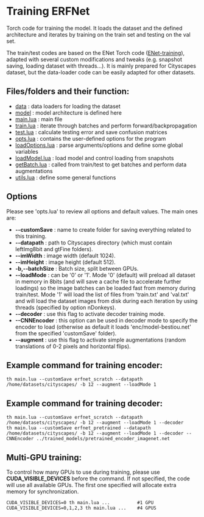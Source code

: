# Training ERFNet

Torch code for training the model. It loads the dataset and the defined architecture and iterates by training on the train set and testing on the val set.

The train/test codes are based on the ENet Torch code ([ENet-training](https://github.com/e-lab/ENet-training/tree/master/train)), adapted with several custom modifications and tweaks (e.g. snapshot saving, loading dataset with threads...). It is mainly prepared for Cityscapes dataset, but the data-loader code can be easily adapted for other datasets.


## Files/folders and their function:

* [data](data)          : data loaders for loading the dataset
* [model](model)        : model architecture is defined here
* [main.lua](main.lua)    : main file
* [train.lua](train.lua) : iterate through batches and perform forward/backpropagation
* [test.lua](test.lua)  : calculate testing error and save confusion matrices
* [opts.lua](opts.lua)  : contains the user-defined options for the program
* [loadOptions.lua](loadOptions.lua)   : parse arguments/options and define some global variables
* [loadModel.lua](loadModel.lua) : load model and control loading from snapshots
* [getBatch.lua](getBatch.lua)  : called from train/test to get batches and perform data augmentations
* [utils.lua](utils.lua)  : define some general functions

## Options

Please see 'opts.lua' to review all options and default values. The main ones are:

* **--customSave** : name to create folder for saving everything related to this training. 
* **--datapath** : path to Cityscapes directory (which must contain leftImg8bit and gtFine folders).
* **--imWidth** : image width (default 1024).
* **--imHeight** : image height (default 512).
* **-b,--batchSize** : Batch size, split between GPUs.
* **--loadMode** : can be '0' or '1'. Mode '0' (default) will preload all dataset in memory in 8bits (and will save a cache file to accelerate further loadings) so the image batches can be loaded fast from memory during train/test. Mode '1' will load the list of files from 'train.txt' and 'val.txt' and will load the dataset images from disk during each iteration by using threads (specified by option nDonkeys).
* **--decoder**	: use this flag to activate decoder training mode.
* **--CNNEncoder**	: this option can be used in decoder mode to specify the encoder to load (otherwise as default it loads 'enc/model-bestiou.net' from the specified 'customSave' folder).
* **--augment** : use this flag to activate simple augmentations (random translations of 0-2 pixels and horizontal flips).

## Example command for training encoder:

```
th main.lua --customSave erfnet_scratch --datapath /home/datasets/cityscapes/ -b 12 --augment --loadMode 1
```

## Example command for training decoder:

```
th main.lua --customSave erfnet_scratch --datapath /home/datasets/cityscapes/ -b 12 --augment --loadMode 1 --decoder 
th main.lua --customSave erfnet_pretrained --datapath /home/datasets/cityscapes/ -b 12 --augment --loadMode 1 --decoder --CNNEncoder ../trained_models/pretrained_encoder_imagenet.net 
```

## Multi-GPU training:

To control how many GPUs to use during training, please use **CUDA_VISIBLE_DEVICES** before the command. If not specified, the code will use all available GPUs. The first one specified will allocate extra memory for synchronization.

```
CUDA_VISIBLE_DEVICES=0 th main.lua ...			#1 GPU
CUDA_VISIBLE_DEVICES=0,1,2,3 th main.lua ...	#4 GPUS
```
